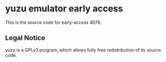 yuzu emulator early access
=============

This is the source code for early-access 4078.

## Legal Notice

yuzu is a GPLv3 program, which allows fully free redistribution of its source code.
